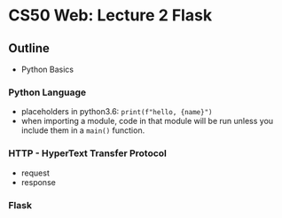 # CS50 Web: Lecture 2 Flask 

## Outline
* Python Basics

### Python Language 
* placeholders in python3.6: `print(f"hello, {name}")`  
* when importing a module, code in that module will be run unless you include them in a `main()` function. 

### HTTP - HyperText Transfer Protocol 
* request 
* response

### Flask 